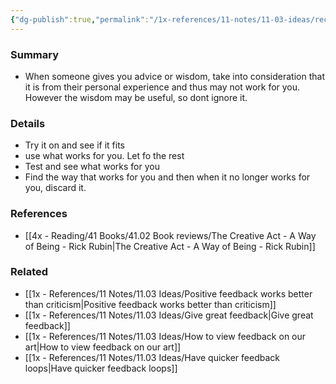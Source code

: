 ```yaml
---
{"dg-publish":true,"permalink":"/1x-references/11-notes/11-03-ideas/receive-wisdom-skillfully/","title":"Receive wisdom skillfully","dgShowBacklinks":false}
---
```



### Summary
- When someone gives you advice or wisdom, take into consideration that it is from their personal experience and thus may not work for you. However the wisdom may be useful, so dont ignore it.

### Details
- Try it on and see if it fits
- use what works for you. Let fo the rest
- Test and see what works for you
- Find the way that works for you and then when it no longer works for you, discard it.

### References
- [[4x - Reading/41 Books/41.02 Book reviews/The Creative Act - A Way of Being - Rick Rubin\|The Creative Act - A Way of Being - Rick Rubin]]

### Related
- [[1x - References/11 Notes/11.03 Ideas/Positive feedback works better than criticism\|Positive feedback works better than criticism]]
- [[1x - References/11 Notes/11.03 Ideas/Give great feedback\|Give great feedback]]
- [[1x - References/11 Notes/11.03 Ideas/How to view feedback on our art\|How to view feedback on our art]]
- [[1x - References/11 Notes/11.03 Ideas/Have quicker feedback loops\|Have quicker feedback loops]]